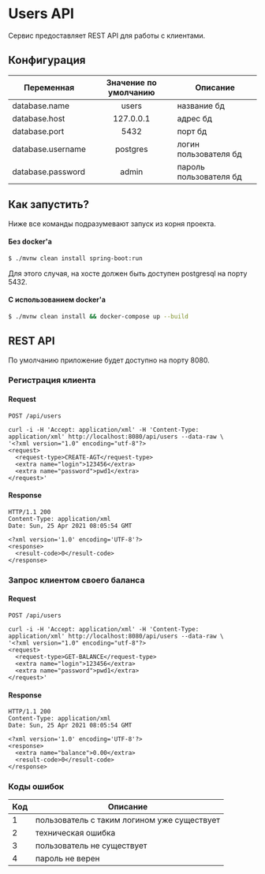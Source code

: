 # Users API

Сервис предоставляет REST API для работы с клиентами.

## Конфигурация

| Переменная | Значение по умолчанию | Описание |
|------------|:---------------------:|----------|
database.name       | users         | название бд               |
database.host       | 127.0.0.1     | адрес бд                  |
database.port       | 5432          | порт бд                   |
database.username   | postgres      | логин пользователя бд     |
database.password   | admin         | пароль пользователя бд    |

## Как запустить?

Ниже все команды подразумевают запуск из корня проекта.

#### Без docker'а

```bash
$ ./mvnw clean install spring-boot:run
```

Для этого случая, на хосте должен быть доступен postgresql на порту 5432.

#### C использованием docker'а

```bash
$ ./mvnw clean install && docker-compose up --build
```

## REST API

По умолчанию приложение будет доступно на порту 8080.

### Регистрация клиента

#### Request

`POST /api/users`

    curl -i -H 'Accept: application/xml' -H 'Content-Type: application/xml' http://localhost:8080/api/users --data-raw \
    '<?xml version="1.0" encoding="utf-8"?>
    <request>
      <request-type>CREATE-AGT</request-type>
      <extra name="login">123456</extra>
      <extra name="password">pwd1</extra>
    </request>'

#### Response

    HTTP/1.1 200 
    Content-Type: application/xml
    Date: Sun, 25 Apr 2021 08:05:54 GMT

    <?xml version='1.0' encoding='UTF-8'?>
    <response>
      <result-code>0</result-code>
    </response>

### Запрос клиентом своего баланса

#### Request

`POST /api/users`

    curl -i -H 'Accept: application/xml' -H 'Content-Type: application/xml' http://localhost:8080/api/users --data-raw \
    '<?xml version="1.0" encoding="utf-8"?>
    <request>
      <request-type>GET-BALANCE</request-type>
      <extra name="login">123456</extra>
      <extra name="password">pwd1</extra>
    </request>'

#### Response

    HTTP/1.1 200 
    Content-Type: application/xml
    Date: Sun, 25 Apr 2021 08:05:54 GMT

    <?xml version='1.0' encoding='UTF-8'?>
    <response>
      <extra name="balance">0.00</extra>
      <result-code>0</result-code>
    </response>

### Коды ошибок

| Код        | Описание |
|------------|----------|
1 | пользователь с таким логином уже существует |
2 | техническая ошибка                          |
3 | пользователь не существует                  |
4 | пароль не верен                             |
